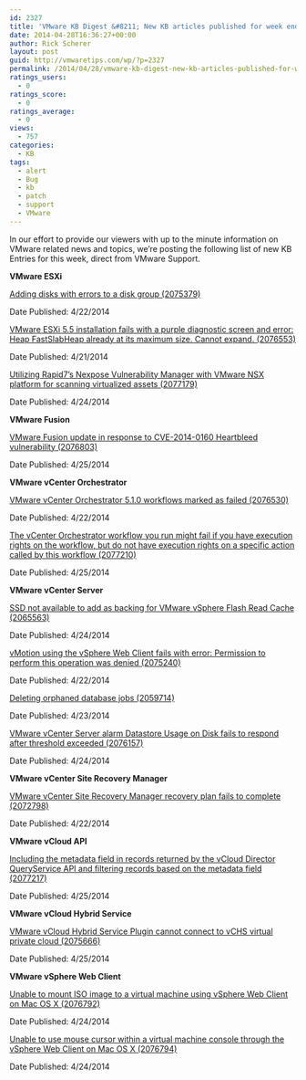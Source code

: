 ```yaml
---
id: 2327
title: 'VMware KB Digest &#8211; New KB articles published for week ending 4/26/14'
date: 2014-04-28T16:36:27+00:00
author: Rick Scherer
layout: post
guid: http://vmwaretips.com/wp/?p=2327
permalink: /2014/04/28/vmware-kb-digest-new-kb-articles-published-for-week-ending-42614/
ratings_users:
  - 0
ratings_score:
  - 0
ratings_average:
  - 0
views:
  - 757
categories:
  - KB
tags:
  - alert
  - Bug
  - kb
  - patch
  - support
  - VMware
---
```

In our effort to provide our viewers with up to the minute information on VMware related news and topics, we&#8217;re posting the following list of new KB Entries for this week, direct from VMware Support.

<!--more-->

**VMware ESXi**
  
<a href="http://bit.ly/1ivvEuH" target="_blank">Adding disks with errors to a disk group (2075379)</a>
  
Date Published: 4/22/2014
  
<a href="http://bit.ly/S3yTVi" target="_blank">VMware ESXi 5.5 installation fails with a purple diagnostic screen and error: Heap FastSlabHeap already at its maximum size. Cannot expand. (2076553)</a>
  
Date Published: 4/21/2014
  
<a href="http://bit.ly/1ivvDad" target="_blank">Utilizing Rapid7’s Nexpose Vulnerability Manager with VMware NSX platform for scanning virtualized assets (2077179)</a>
  
Date Published: 4/24/2014

**VMware Fusion**
  
<a href="http://bit.ly/S3yVwE" target="_blank">VMware Fusion update in response to CVE-­2014-­0160 Heartbleed vulnerability (2076803)</a>
  
Date Published: 4/25/2014

 **VMware vCenter Orchestrator**
  
<a href="http://bit.ly/1ivvDae" target="_blank">VMware vCenter Orchestrator 5.1.0 workflows marked as failed (2076530)</a>
  
Date Published: 4/22/2014
  
<a href="http://bit.ly/S3yTVn" target="_blank">The vCenter Orchestrator workflow you run might fail if you have execution rights on the workflow, but do not have execution rights on a specific action called by this workflow (2077210)</a>
  
Date Published: 4/25/2014

 **VMware vCenter Server**
  
<a href="http://bit.ly/1ivvEuK" target="_blank">SSD not available to add as backing for VMware vSphere Flash Read Cache (2065563)</a>
  
Date Published: 4/24/2014
  
<a href="http://bit.ly/S3yTVp" target="_blank">vMotion using the vSphere Web Client fails with error: Permission to perform this operation was denied (2075240)</a>
  
Date Published: 4/22/2014
  
<a href="http://bit.ly/S3yVMV" target="_blank">Deleting orphaned database jobs (2059714)</a>
  
Date Published: 4/23/2014
  
<a href="http://bit.ly/1ivvDai" target="_blank">VMware vCenter Server alarm Datastore Usage on Disk fails to respond after threshold exceeded (2076157)</a>
  
Date Published: 4/24/2014

 **VMware vCenter Site Recovery Manager**
  
<a href="http://bit.ly/S3yVN3" target="_blank">VMware vCenter Site Recovery Manager recovery plan fails to complete (2072798)</a>
  
Date Published: 4/22/2014

 **VMware vCloud API**
  
<a href="http://bit.ly/1ivvDaj" target="_blank">Including the metadata field in records returned by the vCloud Director QueryService API and filtering records based on the metadata field (2077217)</a>
  
Date Published: 4/25/2014

 **VMware vCloud Hybrid Service**
  
<a href="http://bit.ly/1ivvDqx" target="_blank">VMware vCloud Hybrid Service Plugin cannot connect to vCHS virtual private cloud (2075666)</a>
  
Date Published: 4/25/2014

**VMware vSphere Web Client**
  
<a href="http://bit.ly/S3yVN6" target="_blank">Unable to mount ISO image to a virtual machine using vSphere Web Client on Mac OS X (2076792)</a>
  
Date Published: 4/24/2014
  
<a href="http://bit.ly/1ivvEuR" target="_blank">Unable to use mouse cursor within a virtual machine console through the vSphere Web Client on Mac OS X (2076794)</a>
  
Date Published: 4/24/2014